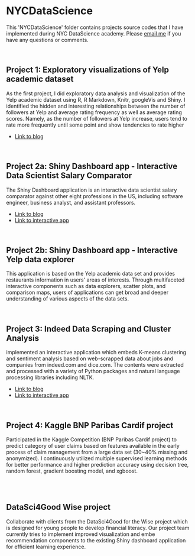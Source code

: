 # NYCDataScience
This 'NYCDataScience' folder contains projects source codes that I have implemented during NYC DataScience academy.
Please [email me](mailto:monspo1@gmail.com) if you have any questions or comments. 

<br>

## Project 1: Exploratory visualizations of Yelp academic dataset 
As the first project, I did exploratory data analysis and visualization of the Yelp academic dataset using R, R Markdown, Knitr, googleVis and Shiny. I identified the hidden and interesting relationships between the number of followers at Yelp and average rating frequency as well as average rating scores. Namely, as the number of followers at Yelp increase, users tend to rate more frequently until some point and show tendencies to rate higher
* [Link to blog](http://blog.nycdatascience.com/students-work/project-1-exploratory-visualizations-of-yelp-academic-dataset-draft/ )

<br>

## Project 2a: Shiny Dashboard app - Interactive Data Scientist Salary Comparator 
The Shiny Dashboard application is an interactive data scientist salary comparator against other eight professions in the US, including software engineer, business analyst, and assistant professors. 
* [Link to blog](http://blog.nycdatascience.com/students-work/project-2-shiny-dashboard-app-data-scientist-salary-comparator/ )
* [Link to interactive app](http://bit.ly/dssalarycomparator )

<br>

## Project 2b: Shiny Dashboard app - Interactive Yelp data explorer 
This application is based on the Yelp academic data set and provides restaurants information in users' areas of interests. Through multifaceted interactive components such as data explorers, scatter plots, and comparison maps, users of applications can get broad and deeper understanding of various aspects of the data sets.         

<br>

## Project 3: Indeed Data Scraping and Cluster Analysis 
implemented an interactive application which embeds K-means clustering and sentiment analysis based on web-scrapped data about jobs and companies from indeed.com and dice.com. The contents were extracted and processed with a variety of Python packages and natural language processing libraries including NLTK.  
* [Link to blog](http://blog.nycdatascience.com/students-work/project-3-indeed-data-scraping-and-cluster-analysis/)
* [Link to interactive app](http://bit.ly/indeedicedsapp)

<br>

## Project 4: Kaggle BNP Paribas Cardif project
Participated in the Kaggle Competition (BNP Paribas Cardif project) to predict category of user claims based on features available in the early process of claim management from a large data set (30~40% missing and anonymized). I continuously utilized multiple supervised learning methods for better performance and higher prediction accuracy using decision tree, random forest, gradient boosting model, and xgboost. 

<br><br>

## DataSci4Good Wise project
Collaborate with clients from the DataSci4Good for the Wise project which is designed for young people to develop financial literacy. Our project team currently tries to implement improved visualization and embe recommendation components to the existing Shiny dashboard application for efficient learning experience.


